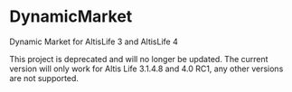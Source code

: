 # DynamicMarket
Dynamic Market for AltisLife 3 and AltisLife 4

This project is deprecated and will no longer be updated.
The current version will only work for Altis Life 3.1.4.8 and 4.0 RC1, any other versions are not supported.
